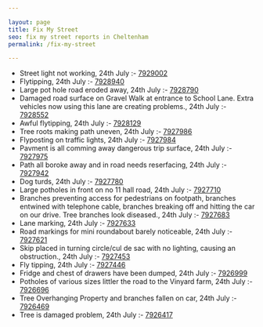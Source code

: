 ```yaml
---

layout: page
title: Fix My Street
seo: fix my street reports in Cheltenham
permalink: /fix-my-street

---
```


<!-- fix_marker starts -->

- Street light not working, 24th July :- [7929002](https://www.fixmystreet.com/report/7929002)
- Flytipping, 24th July :- [7928940](https://www.fixmystreet.com/report/7928940)
- Large pot hole road eroded away, 24th July :- [7928790](https://www.fixmystreet.com/report/7928790)
- Damaged road surface on Gravel Walk at entrance to School Lane. Extra vehicles now using this lane are creating problems., 24th July :- [7928552](https://www.fixmystreet.com/report/7928552)
- Awful flytipping, 24th July :- [7928129](https://www.fixmystreet.com/report/7928129)
- Tree roots making path uneven, 24th July :- [7927986](https://www.fixmystreet.com/report/7927986)
- Flyposting on traffic lights, 24th July :- [7927984](https://www.fixmystreet.com/report/7927984)
- Pavment is all comming away dangerous trip surface, 24th July :- [7927975](https://www.fixmystreet.com/report/7927975)
- Path all boroke away and in road needs reserfacing, 24th July :- [7927942](https://www.fixmystreet.com/report/7927942)
- Dog turds, 24th July :- [7927780](https://www.fixmystreet.com/report/7927780)
- Large potholes in front on no 11 hall road, 24th July :- [7927710](https://www.fixmystreet.com/report/7927710)
- Branches preventing access for pedestrians on footpath, branches entwined with telephone cable, branches breaking off and hitting the car on our drive. Tree branches look diseased., 24th July :- [7927683](https://www.fixmystreet.com/report/7927683)
- Lane marking, 24th July :- [7927633](https://www.fixmystreet.com/report/7927633)
- Road markings for mini roundabout barely noticeable, 24th July :- [7927621](https://www.fixmystreet.com/report/7927621)
- Skip placed in turning circle/cul de sac with no lighting, causing an obstruction., 24th July :- [7927453](https://www.fixmystreet.com/report/7927453)
- Fly tipping, 24th July :- [7927446](https://www.fixmystreet.com/report/7927446)
- Fridge and chest of drawers have been dumped, 24th July :- [7926999](https://www.fixmystreet.com/report/7926999)
- Potholes of various sizes littler the road to the Vinyard farm, 24th July :- [7926696](https://www.fixmystreet.com/report/7926696)
- Tree Overhanging Property and branches fallen on car, 24th July :- [7926469](https://www.fixmystreet.com/report/7926469)
- Tree is damaged problem, 24th July :- [7926417](https://www.fixmystreet.com/report/7926417)

<!-- fix_marker ends -->